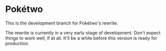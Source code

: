# Pokétwo

This is the development branch for Pokétwo's rewrite.

The rewrite is currently in a very early stage of development. Don't expect things to work well, if at all. It'll be a while before this version is ready for production.
